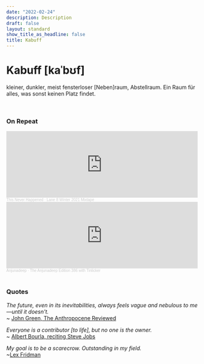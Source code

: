 ```yaml
---
date: "2022-02-24"
description: Description
draft: false
layout: standard
show_title_as_headline: false
title: Kabuff
---
```


# Kabuff [kaˈbʊf]

kleiner, dunkler, meist fensterloser [Neben]raum, Abstellraum. Ein Raum für alles, was sonst keinen Platz findet.

<br>

### On Repeat    

<iframe width="100%" height="175" scrolling="no" frameborder="no" allow="autoplay" src="https://w.soundcloud.com/player/?url=https%3A//api.soundcloud.com/tracks/1190178526&color=%23ff5500&auto_play=false&hide_related=false&show_comments=true&show_user=true&show_reposts=false&show_teaser=true&visual=true"></iframe><div style="font-size: 10px; color: #cccccc;line-break: anywhere;word-break: normal;overflow: hidden;white-space: nowrap;text-overflow: ellipsis; font-family: Interstate,Lucida Grande,Lucida Sans Unicode,Lucida Sans,Garuda,Verdana,Tahoma,sans-serif;font-weight: 100;"><a href="https://soundcloud.com/thisneverhappenedlabel" title="This Never Happened" target="_blank" style="color: #cccccc; text-decoration: none;">This Never Happened</a> · <a href="https://soundcloud.com/thisneverhappenedlabel/lane-8-winter-2021-mixtape" title="Lane 8 Winter 2021 Mixtape" target="_blank" style="color: #cccccc; text-decoration: none;">Lane 8 Winter 2021 Mixtape</a></div>

<iframe width="100%" height="175" scrolling="no" frameborder="no" allow="autoplay" src="https://w.soundcloud.com/player/?url=https%3A//api.soundcloud.com/tracks/1213358386&color=%23ff5500&auto_play=false&hide_related=false&show_comments=true&show_user=true&show_reposts=false&show_teaser=true&visual=true"></iframe><div style="font-size: 10px; color: #cccccc;line-break: anywhere;word-break: normal;overflow: hidden;white-space: nowrap;text-overflow: ellipsis; font-family: Interstate,Lucida Grande,Lucida Sans Unicode,Lucida Sans,Garuda,Verdana,Tahoma,sans-serif;font-weight: 100;"><a href="https://soundcloud.com/anjunadeep" title="Anjunadeep" target="_blank" style="color: #cccccc; text-decoration: none;">Anjunadeep</a> · <a href="https://soundcloud.com/anjunadeep/the-anjunadeep-edition-386" title="The Anjunadeep Edition 386 with Tinlicker" target="_blank" style="color: #cccccc; text-decoration: none;">The Anjunadeep Edition 386 with Tinlicker</a></div>

<br>

### Quotes

*The future, even in its inevitabilities, always feels vague and nebulous to me—until it doesn't.*  
~ [John Green, The Anthropocene Reviewed](https://www.goodreads.com/book/show/55145261-the-anthropocene-reviewed)


*Everyone is a contributor [to life], but no one is the owner.*  
~ [Albert Bourla, reciting Steve Jobs](https://youtu.be/Z_LhPMhkEdw?t=4016)

*My goal is to be a scarecrow. Outstanding in my field.*  
~[Lex Fridman](https://twitter.com/lexfridman/status/1337837110687043584)

<br>
